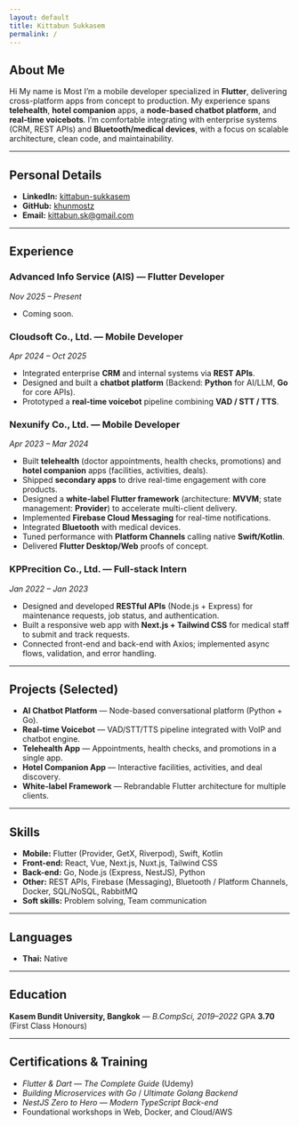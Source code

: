 ```yaml
---
layout: default
title: Kittabun Sukkasem
permalink: /
---
```


## About Me
Hi My name is Most I’m a mobile developer specialized in **Flutter**, delivering cross-platform apps from concept to production. My experience spans **telehealth**, **hotel companion** apps, a **node-based chatbot platform**, and **real-time voicebots**. I’m comfortable integrating with enterprise systems (CRM, REST APIs) and **Bluetooth/medical devices**, with a focus on scalable architecture, clean code, and maintainability.

---

## Personal Details
- **LinkedIn:** [kittabun-sukkasem](https://www.linkedin.com/in/kittabun-sukkasem-b646832aa/)
- **GitHub:** [khunmostz](https://github.com/khunmostz)
- **Email:** kittabun.sk@gmail.com

---

## Experience

### Advanced Info Service (AIS) — Flutter Developer
*Nov 2025 – Present*
- Coming soon.

### Cloudsoft Co., Ltd. — Mobile Developer
*Apr 2024 – Oct 2025*
- Integrated enterprise **CRM** and internal systems via **REST APIs**.
- Designed and built a **chatbot platform** (Backend: **Python** for AI/LLM, **Go** for core APIs).
- Prototyped a **real-time voicebot** pipeline combining **VAD / STT / TTS**.

### Nexunify Co., Ltd. — Mobile Developer
*Apr 2023 – Mar 2024*
- Built **telehealth** (doctor appointments, health checks, promotions) and **hotel companion** apps (facilities, activities, deals).
- Shipped **secondary apps** to drive real-time engagement with core products.
- Designed a **white-label Flutter framework** (architecture: **MVVM**; state management: **Provider**) to accelerate multi-client delivery.
- Implemented **Firebase Cloud Messaging** for real-time notifications.
- Integrated **Bluetooth** with medical devices.
- Tuned performance with **Platform Channels** calling native **Swift/Kotlin**.
- Delivered **Flutter Desktop/Web** proofs of concept.

### KPPrecition Co., Ltd. — Full-stack Intern
*Jan 2022 – Jan 2023*
- Designed and developed **RESTful APIs** (Node.js + Express) for maintenance requests, job status, and authentication.
- Built a responsive web app with **Next.js + Tailwind CSS** for medical staff to submit and track requests.
- Connected front-end and back-end with Axios; implemented async flows, validation, and error handling.

---

## Projects (Selected)
- **AI Chatbot Platform** — Node-based conversational platform (Python + Go).
- **Real-time Voicebot** — VAD/STT/TTS pipeline integrated with VoIP and chatbot engine.
- **Telehealth App** — Appointments, health checks, and promotions in a single app.
- **Hotel Companion App** — Interactive facilities, activities, and deal discovery.
- **White-label Framework** — Rebrandable Flutter architecture for multiple clients.

---

## Skills
- **Mobile:** Flutter (Provider, GetX, Riverpod), Swift, Kotlin
- **Front-end:** React, Vue, Next.js, Nuxt.js, Tailwind CSS
- **Back-end:** Go, Node.js (Express, NestJS), Python
- **Other:** REST APIs, Firebase (Messaging), Bluetooth / Platform Channels, Docker, SQL/NoSQL, RabbitMQ
- **Soft skills:** Problem solving, Team communication

---

## Languages
- **Thai:** Native

---

## Education
**Kasem Bundit University, Bangkok** — *B.CompSci, 2019–2022*
GPA **3.70** (First Class Honours)

---

## Certifications & Training
- *Flutter & Dart — The Complete Guide* (Udemy)
- *Building Microservices with Go* / *Ultimate Golang Backend*
- *NestJS Zero to Hero — Modern TypeScript Back-end*
- Foundational workshops in Web, Docker, and Cloud/AWS
